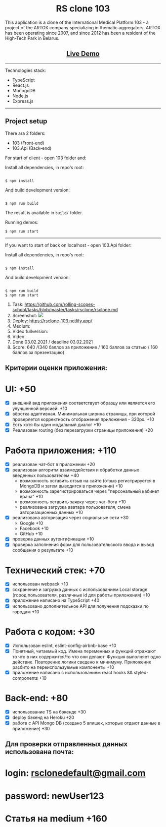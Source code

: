 <h1 align="center">RS clone 103</h1>

This application is a clone of the International Medical Platform 103 - a project of the ARTOX company specializing in thematic aggregators. ARTOX has been operating since 2007, and since 2012 has been a resident of the High-Tech Park in Belarus.

<h2 align="center"><a href="https://rsclone-103.netlify.app/">Live Demo</a></h2>

---

Technologies stack:
- TypeScript
- React.js
- MonogoDB
- Node.js
- Express.js

---

## Project setup

There ara 2 folders: 
- 103 (Front-end)
- 103.Api (Back-end)

For start of client - open 103 folder and:

Install all dependencies, in repo's root:

```

$ npm install

```
And build development version:

```

$ npm run build

```
The result is available in `build/` folder.

Running demos:

`$ npm run start`

---

If you want to start of back on localhost - open 103.Api folder:

Install all dependencies, in repo's root:

```

$ npm install

```
And build development version:

```

$ npm run build
$ npm run start

```
1. Task: https://github.com/rolling-scopes-school/tasks/blob/master/tasks/rsclone/rsclone.md
2. Screenshot:
 ![](https://cdn1.savepice.ru/uploads/2021/2/3/39ad70333e4ba356958c74375f3f6f54-full.jpg)
3. Deploy: https://rsclone-103.netlify.app/
4. Medium: 
5. Video fullversion:
6. Video:
7. Done 03.02.2021 / deadline 03.02.2021
8. Score: 640 /(340 баллов за приложение / 160 баллов за статью / 160 баллов за презентацию)

 ## Критерии оценки приложения:
# UI: +50
 - [x] внешний вид приложения соответствует образцу или является его улучшенной версией. +10
 - [x] вёрстка адаптивная. Минимальная ширина страницы, при которой проверяется корректность отображения приложения - 320рх. +10
 - [x] Есть хотя бы один модальный диалог +10
 - [x] Реализован routing (без перезагрузки страницы приложения) +20
 
 # Работа приложения: +110
  - [x] реализован чат-бот в приложении +20
  - [x] реализован алгоритм взаимодействия и обработки данных введенных пользователем +40
     - возможность оставить отзыв на сайте (отзыв регистрируется в MongoDB и затем выводится в приложении) +10
     - возможность зарегистрироваться через "персональный кабинет врача" +10
     - возможность оставить заявку через чат-бота +10
     - реализована загрузка аватара пользователя, смена авторизационных данных +10
  - [x] реализована авторизация через социальные сети +30
     - Google +10
     - Facebook +10
     - GitHub +10
   - [x] проверка данных аутентификации +10
   - [x] проверка заполнения форм для пользовательского ввода и вывод сообщения о результате +10
 
 # Технический стек: +70
 - [x] использован webpack +10
 - [x] сохранение и загрузка данных с использованием Local storage (город пользователя, различные id для работы приложения) +10
 - [x] приложение написано на TypeScript +40
 - [x] использовано дополнительное API для получения подсказки по городам +10

# Работа с кодом: +30
- [x] Использован eslint, eslint-config-airbnb-base +10
- [x] Понятный, читаемый код. Имена переменных и функций отражают то что в них содержится/то что они делают. Функция выполняет одно действие. Повторение логики сведено к минимуму. Приложение разбито на переиспользуемые компоненты +10
- [x] приложение написано с использованием react hooks && styled-components +10

# Back-end: +80
- [x] использование TS на бэкенде +30
- [x] deploy бэкенд на Heroku +20
- [x] работа с API Mongo DB (создано 5 апишек, которые отдают данные в приложение) +30

## Для проверки отправленных данных использована почта: 
  # login: rsclonedefault@gmail.com 
  # password: newUser123

# Статья на medium +160
 
